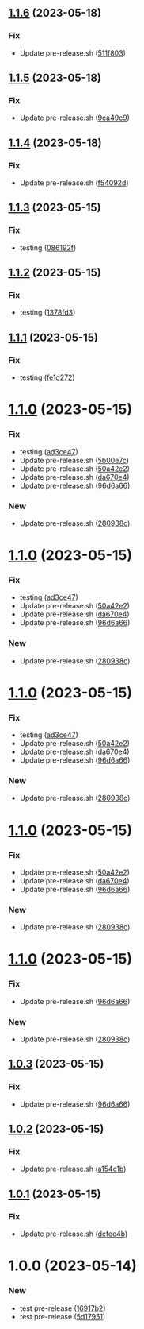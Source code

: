 ## [1.1.6](https://github.com/chiemerieezechukwu/test-release-pattern/compare/v1.1.5...v1.1.6) (2023-05-18)


### Fix

* Update pre-release.sh ([511f803](https://github.com/chiemerieezechukwu/test-release-pattern/commit/511f8039461ccceddf417ac42b3429ffb0130ad7))

## [1.1.5](https://github.com/chiemerieezechukwu/test-release-pattern/compare/v1.1.4...v1.1.5) (2023-05-18)


### Fix

* Update pre-release.sh ([9ca49c9](https://github.com/chiemerieezechukwu/test-release-pattern/commit/9ca49c985f1a1b0197007427891d05ba5a0fa5ca))

## [1.1.4](https://github.com/chiemerieezechukwu/test-release-pattern/compare/v1.1.3...v1.1.4) (2023-05-18)


### Fix

* Update pre-release.sh ([f54092d](https://github.com/chiemerieezechukwu/test-release-pattern/commit/f54092d94aacb40d62e9408d48d16009c8a4d77e))

## [1.1.3](https://github.com/chiemerieezechukwu/test-release-pattern/compare/v1.1.2...v1.1.3) (2023-05-15)


### Fix

* testing ([086192f](https://github.com/chiemerieezechukwu/test-release-pattern/commit/086192f0250d6ad3759794e4b82763d848370fd8))

## [1.1.2](https://github.com/chiemerieezechukwu/test-release-pattern/compare/v1.1.1...v1.1.2) (2023-05-15)


### Fix

* testing ([1378fd3](https://github.com/chiemerieezechukwu/test-release-pattern/commit/1378fd3e61df3febe822ee18d0d62d5bb325c8a9))

## [1.1.1](https://github.com/chiemerieezechukwu/test-release-pattern/compare/v1.1.0...v1.1.1) (2023-05-15)


### Fix

* testing ([fe1d272](https://github.com/chiemerieezechukwu/test-release-pattern/commit/fe1d2723f311552607018d3b99c41d947aac8ee3))

# [1.1.0](https://github.com/chiemerieezechukwu/test-release-pattern/compare/v1.0.2...v1.1.0) (2023-05-15)


### Fix

* testing ([ad3ce47](https://github.com/chiemerieezechukwu/test-release-pattern/commit/ad3ce479d1181024b9b95e347c38633ef3eca287))
* Update pre-release.sh ([5b00e7c](https://github.com/chiemerieezechukwu/test-release-pattern/commit/5b00e7c00bc10994300ae4a4d40c35258ed9d7ae))
* Update pre-release.sh ([50a42e2](https://github.com/chiemerieezechukwu/test-release-pattern/commit/50a42e2711a73a29942efa7ea9076ae36d20bae5))
* Update pre-release.sh ([da670e4](https://github.com/chiemerieezechukwu/test-release-pattern/commit/da670e4fe3afca05e512a0ba161e0c386680b4fb))
* Update pre-release.sh ([96d6a66](https://github.com/chiemerieezechukwu/test-release-pattern/commit/96d6a667d71dcba8dc530a257e3266b5975d67d9))

### New

* Update pre-release.sh ([280938c](https://github.com/chiemerieezechukwu/test-release-pattern/commit/280938c3dc10caae9591614d2bfcc33c98c81726))

# [1.1.0](https://github.com/chiemerieezechukwu/test-release-pattern/compare/v1.0.2...v1.1.0) (2023-05-15)


### Fix

* testing ([ad3ce47](https://github.com/chiemerieezechukwu/test-release-pattern/commit/ad3ce479d1181024b9b95e347c38633ef3eca287))
* Update pre-release.sh ([50a42e2](https://github.com/chiemerieezechukwu/test-release-pattern/commit/50a42e2711a73a29942efa7ea9076ae36d20bae5))
* Update pre-release.sh ([da670e4](https://github.com/chiemerieezechukwu/test-release-pattern/commit/da670e4fe3afca05e512a0ba161e0c386680b4fb))
* Update pre-release.sh ([96d6a66](https://github.com/chiemerieezechukwu/test-release-pattern/commit/96d6a667d71dcba8dc530a257e3266b5975d67d9))

### New

* Update pre-release.sh ([280938c](https://github.com/chiemerieezechukwu/test-release-pattern/commit/280938c3dc10caae9591614d2bfcc33c98c81726))

# [1.1.0](https://github.com/chiemerieezechukwu/test-release-pattern/compare/v1.0.2...v1.1.0) (2023-05-15)


### Fix

* testing ([ad3ce47](https://github.com/chiemerieezechukwu/test-release-pattern/commit/ad3ce479d1181024b9b95e347c38633ef3eca287))
* Update pre-release.sh ([50a42e2](https://github.com/chiemerieezechukwu/test-release-pattern/commit/50a42e2711a73a29942efa7ea9076ae36d20bae5))
* Update pre-release.sh ([da670e4](https://github.com/chiemerieezechukwu/test-release-pattern/commit/da670e4fe3afca05e512a0ba161e0c386680b4fb))
* Update pre-release.sh ([96d6a66](https://github.com/chiemerieezechukwu/test-release-pattern/commit/96d6a667d71dcba8dc530a257e3266b5975d67d9))

### New

* Update pre-release.sh ([280938c](https://github.com/chiemerieezechukwu/test-release-pattern/commit/280938c3dc10caae9591614d2bfcc33c98c81726))

# [1.1.0](https://github.com/chiemerieezechukwu/test-release-pattern/compare/v1.0.2...v1.1.0) (2023-05-15)


### Fix

* Update pre-release.sh ([50a42e2](https://github.com/chiemerieezechukwu/test-release-pattern/commit/50a42e2711a73a29942efa7ea9076ae36d20bae5))
* Update pre-release.sh ([da670e4](https://github.com/chiemerieezechukwu/test-release-pattern/commit/da670e4fe3afca05e512a0ba161e0c386680b4fb))
* Update pre-release.sh ([96d6a66](https://github.com/chiemerieezechukwu/test-release-pattern/commit/96d6a667d71dcba8dc530a257e3266b5975d67d9))

### New

* Update pre-release.sh ([280938c](https://github.com/chiemerieezechukwu/test-release-pattern/commit/280938c3dc10caae9591614d2bfcc33c98c81726))

# [1.1.0](https://github.com/chiemerieezechukwu/test-release-pattern/compare/v1.0.2...v1.1.0) (2023-05-15)


### Fix

* Update pre-release.sh ([96d6a66](https://github.com/chiemerieezechukwu/test-release-pattern/commit/96d6a667d71dcba8dc530a257e3266b5975d67d9))

### New

* Update pre-release.sh ([280938c](https://github.com/chiemerieezechukwu/test-release-pattern/commit/280938c3dc10caae9591614d2bfcc33c98c81726))

## [1.0.3](https://github.com/chiemerieezechukwu/test-release-pattern/compare/v1.0.2...v1.0.3) (2023-05-15)


### Fix

* Update pre-release.sh ([96d6a66](https://github.com/chiemerieezechukwu/test-release-pattern/commit/96d6a667d71dcba8dc530a257e3266b5975d67d9))

## [1.0.2](https://github.com/chiemerieezechukwu/test-release-pattern/compare/v1.0.1...v1.0.2) (2023-05-15)


### Fix

* Update pre-release.sh ([a154c1b](https://github.com/chiemerieezechukwu/test-release-pattern/commit/a154c1b45525d35ccde2fb7014c0520783b0d9c9))

## [1.0.1](https://github.com/chiemerieezechukwu/test-release-pattern/compare/v1.0.0...v1.0.1) (2023-05-15)


### Fix

* Update pre-release.sh ([dcfee4b](https://github.com/chiemerieezechukwu/test-release-pattern/commit/dcfee4bd368bd3584ff458c3bca127b57fbe1a94))

# 1.0.0 (2023-05-14)


### New

* test pre-release ([16917b2](https://github.com/chiemerieezechukwu/test-release-pattern/commit/16917b206bcfd396cd4099f51c91dd6b609a8cd0))
* test pre-release ([5d17951](https://github.com/chiemerieezechukwu/test-release-pattern/commit/5d1795112de4d5d8727fc4fbfc5f2d16f4f566fd))
